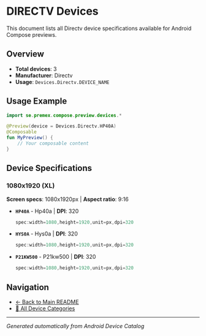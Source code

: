 # DIRECTV Devices

This document lists all Directv device specifications available for Android Compose previews.

## Overview

- **Total devices**: 3
- **Manufacturer**: Directv
- **Usage**: `Devices.Directv.DEVICE_NAME`

## Usage Example

```kotlin
import se.premex.compose.preview.devices.*

@Preview(device = Devices.Directv.HP40A)
@Composable
fun MyPreview() {
    // Your composable content
}
```

## Device Specifications

### 1080x1920 (XL)

**Screen specs**: 1080x1920px | **Aspect ratio**: 9:16

- **`HP40A`** - Hp40a | **DPI**: 320
  ```kotlin
  spec:width=1080,height=1920,unit=px,dpi=320
  ```

- **`HYS0A`** - Hys0a | **DPI**: 320
  ```kotlin
  spec:width=1080,height=1920,unit=px,dpi=320
  ```

- **`P21KW500`** - P21kw500 | **DPI**: 320
  ```kotlin
  spec:width=1080,height=1920,unit=px,dpi=320
  ```

## Navigation

- [← Back to Main README](../../README.md)
- [📱 All Device Categories](../README.md)

---
*Generated automatically from Android Device Catalog*
